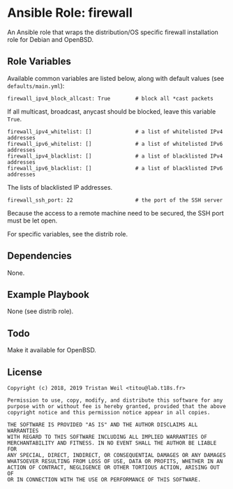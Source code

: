 # Ansible Role: firewall

An Ansible role that wraps the distribution/OS specific firewall installation role for Debian and OpenBSD.

## Role Variables

Available common variables are listed below, along with default values (see `defaults/main.yml`):

    firewall_ipv4_block_allcast: True        # block all *cast packets
    
If all multicast, broadcast, anycast should be blocked, leave this variable `True`.

    firewall_ipv4_whitelist: []              # a list of whitelisted IPv4 addresses
    firewall_ipv6_whitelist: []              # a list of whitelisted IPv6 addresses    
    firewall_ipv4_blacklist: []              # a list of blacklisted IPv4 addresses
    firewall_ipv6_blacklist: []              # a list of blacklisted IPv6 addresses
    
The lists of blacklisted IP addresses.
    
    firewall_ssh_port: 22                    # the port of the SSH server
    
Because the access to a remote machine need to be secured, the SSH port must be let open. 
    
For specific variables, see the distrib role.

## Dependencies

None.

## Example Playbook

None (see distrib role).
              
## Todo

Make it available for OpenBSD.

## License

```
Copyright (c) 2018, 2019 Tristan Weil <titou@lab.t18s.fr>

Permission to use, copy, modify, and distribute this software for any
purpose with or without fee is hereby granted, provided that the above
copyright notice and this permission notice appear in all copies.

THE SOFTWARE IS PROVIDED "AS IS" AND THE AUTHOR DISCLAIMS ALL WARRANTIES
WITH REGARD TO THIS SOFTWARE INCLUDING ALL IMPLIED WARRANTIES OF
MERCHANTABILITY AND FITNESS. IN NO EVENT SHALL THE AUTHOR BE LIABLE FOR
ANY SPECIAL, DIRECT, INDIRECT, OR CONSEQUENTIAL DAMAGES OR ANY DAMAGES
WHATSOEVER RESULTING FROM LOSS OF USE, DATA OR PROFITS, WHETHER IN AN
ACTION OF CONTRACT, NEGLIGENCE OR OTHER TORTIOUS ACTION, ARISING OUT OF
OR IN CONNECTION WITH THE USE OR PERFORMANCE OF THIS SOFTWARE.
```
